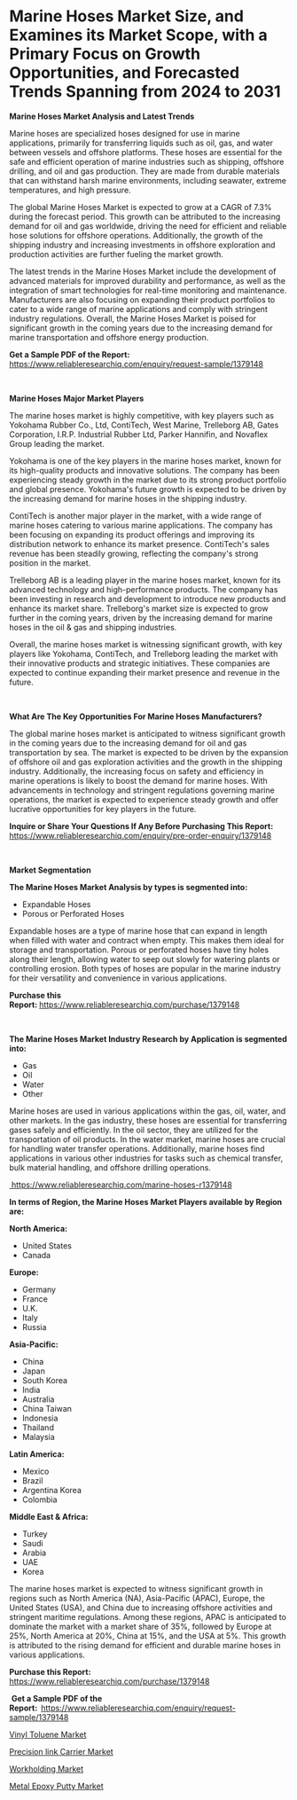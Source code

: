 <p><h1>Marine Hoses Market Size, and Examines its Market Scope, with a Primary Focus on Growth Opportunities, and Forecasted Trends Spanning from 2024 to 2031</h1></p><p><strong>Marine Hoses Market Analysis and Latest Trends</strong></p>
<p><p>Marine hoses are specialized hoses designed for use in marine applications, primarily for transferring liquids such as oil, gas, and water between vessels and offshore platforms. These hoses are essential for the safe and efficient operation of marine industries such as shipping, offshore drilling, and oil and gas production. They are made from durable materials that can withstand harsh marine environments, including seawater, extreme temperatures, and high pressure.</p><p>The global Marine Hoses Market is expected to grow at a CAGR of 7.3% during the forecast period. This growth can be attributed to the increasing demand for oil and gas worldwide, driving the need for efficient and reliable hose solutions for offshore operations. Additionally, the growth of the shipping industry and increasing investments in offshore exploration and production activities are further fueling the market growth.</p><p>The latest trends in the Marine Hoses Market include the development of advanced materials for improved durability and performance, as well as the integration of smart technologies for real-time monitoring and maintenance. Manufacturers are also focusing on expanding their product portfolios to cater to a wide range of marine applications and comply with stringent industry regulations. Overall, the Marine Hoses Market is poised for significant growth in the coming years due to the increasing demand for marine transportation and offshore energy production.</p></p>
<p><strong>Get a Sample PDF of the Report:&nbsp;</strong> <a href="https://www.reliableresearchiq.com/enquiry/request-sample/1379148">https://www.reliableresearchiq.com/enquiry/request-sample/1379148</a></p>
<p>&nbsp;</p>
<p><strong>Marine Hoses Major Market Players</strong></p>
<p><p>The marine hoses market is highly competitive, with key players such as Yokohama Rubber Co., Ltd, ContiTech, West Marine, Trelleborg AB, Gates Corporation, I.R.P. Industrial Rubber Ltd, Parker Hannifin, and Novaflex Group leading the market. </p><p>Yokohama is one of the key players in the marine hoses market, known for its high-quality products and innovative solutions. The company has been experiencing steady growth in the market due to its strong product portfolio and global presence. Yokohama's future growth is expected to be driven by the increasing demand for marine hoses in the shipping industry.</p><p>ContiTech is another major player in the market, with a wide range of marine hoses catering to various marine applications. The company has been focusing on expanding its product offerings and improving its distribution network to enhance its market presence. ContiTech's sales revenue has been steadily growing, reflecting the company's strong position in the market.</p><p>Trelleborg AB is a leading player in the marine hoses market, known for its advanced technology and high-performance products. The company has been investing in research and development to introduce new products and enhance its market share. Trelleborg's market size is expected to grow further in the coming years, driven by the increasing demand for marine hoses in the oil & gas and shipping industries.</p><p>Overall, the marine hoses market is witnessing significant growth, with key players like Yokohama, ContiTech, and Trelleborg leading the market with their innovative products and strategic initiatives. These companies are expected to continue expanding their market presence and revenue in the future.</p></p>
<p>&nbsp;</p>
<p><strong>What Are The Key Opportunities For Marine Hoses Manufacturers?</strong></p>
<p><p>The global marine hoses market is anticipated to witness significant growth in the coming years due to the increasing demand for oil and gas transportation by sea. The market is expected to be driven by the expansion of offshore oil and gas exploration activities and the growth in the shipping industry. Additionally, the increasing focus on safety and efficiency in marine operations is likely to boost the demand for marine hoses. With advancements in technology and stringent regulations governing marine operations, the market is expected to experience steady growth and offer lucrative opportunities for key players in the future.</p></p>
<p><strong>Inquire or Share Your Questions If Any Before Purchasing This Report:</strong> <a href="https://www.reliableresearchiq.com/enquiry/pre-order-enquiry/1379148">https://www.reliableresearchiq.com/enquiry/pre-order-enquiry/1379148</a></p>
<p>&nbsp;</p>
<p><strong>Market Segmentation</strong></p>
<p><strong>The Marine Hoses Market Analysis by types is segmented into:</strong></p>
<p><ul><li>Expandable Hoses</li><li>Porous or Perforated Hoses</li></ul></p>
<p><p>Expandable hoses are a type of marine hose that can expand in length when filled with water and contract when empty. This makes them ideal for storage and transportation. Porous or perforated hoses have tiny holes along their length, allowing water to seep out slowly for watering plants or controlling erosion. Both types of hoses are popular in the marine industry for their versatility and convenience in various applications.</p></p>
<p><strong>Purchase this Report:&nbsp;</strong><a href="https://www.reliableresearchiq.com/purchase/1379148">https://www.reliableresearchiq.com/purchase/1379148</a></p>
<p>&nbsp;</p>
<p><strong>The Marine Hoses Market Industry Research by Application is segmented into:</strong></p>
<p><ul><li>Gas</li><li>Oil</li><li>Water</li><li>Other</li></ul></p>
<p><p>Marine hoses are used in various applications within the gas, oil, water, and other markets. In the gas industry, these hoses are essential for transferring gases safely and efficiently. In the oil sector, they are utilized for the transportation of oil products. In the water market, marine hoses are crucial for handling water transfer operations. Additionally, marine hoses find applications in various other industries for tasks such as chemical transfer, bulk material handling, and offshore drilling operations.</p></p>
<p><a href="https://www.reliableresearchiq.com/marine-hoses-r1379148">&nbsp;https://www.reliableresearchiq.com/marine-hoses-r1379148</a></p>
<p><strong>In terms of Region, the Marine Hoses Market Players available by Region are:</strong></p>
<p>
    <p> <strong> North America: </strong>
        <ul>
            <li>United States</li>
            <li>Canada</li>
        </ul>
        </p> 
    <p> <strong> Europe: </strong>
        <ul>
            <li>Germany</li>
            <li>France</li>
            <li>U.K.</li>
            <li>Italy</li>
            <li>Russia</li>
        </ul>
        </p> 
    <p> <strong> Asia-Pacific: </strong>
        <ul>
            <li>China</li>
            <li>Japan</li>
            <li>South Korea</li>
            <li>India</li>
            <li>Australia</li>
            <li>China Taiwan</li>
            <li>Indonesia</li>
            <li>Thailand</li>
            <li>Malaysia</li>
        </ul>
        </p> 
    <p> <strong> Latin America: </strong>
        <ul>
            <li>Mexico</li>
            <li>Brazil</li>
            <li>Argentina Korea</li>
            <li>Colombia</li>
        </ul>
        </p> 
    <p> <strong> Middle East & Africa: </strong>
        <ul>
            <li>Turkey</li>
            <li>Saudi</li>
            <li>Arabia</li>
            <li>UAE</li>
            <li>Korea</li>
        </ul>
    </p>
    </p>
<p><p>The marine hoses market is expected to witness significant growth in regions such as North America (NA), Asia-Pacific (APAC), Europe, the United States (USA), and China due to increasing offshore activities and stringent maritime regulations. Among these regions, APAC is anticipated to dominate the market with a market share of 35%, followed by Europe at 25%, North America at 20%, China at 15%, and the USA at 5%. This growth is attributed to the rising demand for efficient and durable marine hoses in various applications.</p></p>
<p><strong>Purchase this Report: </strong><a href="https://www.reliableresearchiq.com/purchase/1379148">https://www.reliableresearchiq.com/purchase/1379148</a></p>
<p>&nbsp;<strong>Get a Sample PDF of the Report:&nbsp;&nbsp;</strong><a href="https://www.reliableresearchiq.com/enquiry/request-sample/1379148">https://www.reliableresearchiq.com/enquiry/request-sample/1379148</a></p>
<p><strong></strong></p>
<p><p><a href="https://www.linkedin.com/pulse/vinyl-toluene-market-share-analysis-growth-trends-forecasts-qzt7c">Vinyl Toluene Market</a></p><p><a href="https://github.com/janetchuadff364/Market-Research-Report-List-1/blob/main/precision-link-carrier-market.md">Precision link Carrier Market</a></p><p><a href="https://github.com/nicoletavirag/Market-Research-Report-List-4/blob/main/workholding-market.md">Workholding Market</a></p><p><a href="https://www.linkedin.com/pulse/metal-epoxy-putty-market-share-new-trends-analysis-its-type-6mp5c">Metal Epoxy Putty Market</a></p></p>